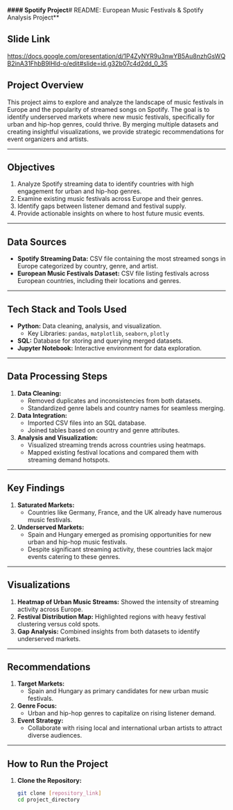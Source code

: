 **#### Spotify Project**# README: European Music Festivals & Spotify Analysis Project**

## **Slide Link**

https://docs.google.com/presentation/d/1P4ZyNYR9u3nwYB5Au8nzhGsWQB2inA31FhbB9lHld-o/edit#slide=id.g32b07c4d2dd_0_35

## **Project Overview**
This project aims to explore and analyze the landscape of music festivals in Europe and the popularity of streamed songs on Spotify. The goal is to identify underserved markets where new music festivals, specifically for urban and hip-hop genres, could thrive. By merging multiple datasets and creating insightful visualizations, we provide strategic recommendations for event organizers and artists.

---

## **Objectives**
1. Analyze Spotify streaming data to identify countries with high engagement for urban and hip-hop genres.
2. Examine existing music festivals across Europe and their genres.
3. Identify gaps between listener demand and festival supply.
4. Provide actionable insights on where to host future music events.

---

## **Data Sources**
- **Spotify Streaming Data:** CSV file containing the most streamed songs in Europe categorized by country, genre, and artist.
- **European Music Festivals Dataset:** CSV file listing festivals across European countries, including their locations and genres.

---

## **Tech Stack and Tools Used**
- **Python:** Data cleaning, analysis, and visualization.
  - Key Libraries: `pandas`, `matplotlib`, `seaborn`, `plotly`
- **SQL:** Database for storing and querying merged datasets.
- **Jupyter Notebook:** Interactive environment for data exploration.

---

## **Data Processing Steps**
1. **Data Cleaning:**
   - Removed duplicates and inconsistencies from both datasets.
   - Standardized genre labels and country names for seamless merging.
2. **Data Integration:**
   - Imported CSV files into an SQL database.
   - Joined tables based on country and genre attributes.
3. **Analysis and Visualization:**
   - Visualized streaming trends across countries using heatmaps.
   - Mapped existing festival locations and compared them with streaming demand hotspots.

---

## **Key Findings**
1. **Saturated Markets:**
   - Countries like Germany, France, and the UK already have numerous music festivals.
2. **Underserved Markets:**
   - Spain and Hungary emerged as promising opportunities for new urban and hip-hop music festivals.
   - Despite significant streaming activity, these countries lack major events catering to these genres.

---

## **Visualizations**
1. **Heatmap of Urban Music Streams:** Showed the intensity of streaming activity across Europe.
2. **Festival Distribution Map:** Highlighted regions with heavy festival clustering versus cold spots.
3. **Gap Analysis:** Combined insights from both datasets to identify underserved markets.

---

## **Recommendations**
1. **Target Markets:**
   - Spain and Hungary as primary candidates for new urban music festivals.
2. **Genre Focus:**
   - Urban and hip-hop genres to capitalize on rising listener demand.
3. **Event Strategy:**
   - Collaborate with rising local and international urban artists to attract diverse audiences.

---

## **How to Run the Project**
1. **Clone the Repository:**
   ```bash
   git clone [repository_link]
   cd project_directory

